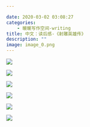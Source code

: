 ```yaml
---

date: 2020-03-02 03:08:27
categories:
    - 暖暖写作空间-writing
title: 中文：读后感-《射雕英雄传》
description: ""
image: image_0.png
---
```


![](image_0.png)

![](image_1.png)

![](image_2.png)

![](image_3.png)

![](image_4.png)

![](image_5.png)